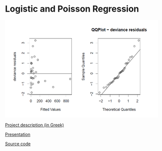# Logistic and Poisson Regression

![Deviance Residuals and QQ Plot](logo.png)

[Project description (in Greek)](docs/seira_3_-_2021.pdf)

[Presentation](presentation.pdf)

[Source code](presentation.Rmd)
